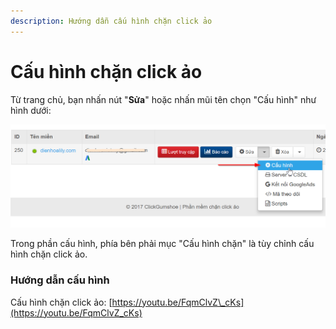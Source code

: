 ```yaml
---
description: Hướng dẫn cấu hình chặn click ảo
---
```


# Cấu hình chặn click ảo

Từ trang chủ, bạn nhấn nút "**Sửa**" hoặc nhấn mũi tên chọn "Cấu hình" như hình dưới:

![](../.gitbook/assets/sua_cau_hinh.png)

Trong phần cấu hình, phía bên phải mục "Cấu hình chặn" là tùy chỉnh cấu hình chặn click ảo.

### Hướng dẫn cấu hình

Cấu hình chặn click ảo: [https://youtu.be/FqmClvZ\_cKs](https://youtu.be/FqmClvZ_cKs)

